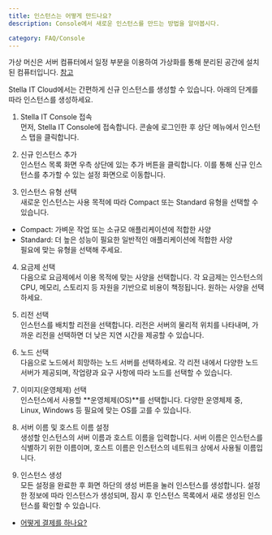 ```yaml
---
title: 인스턴스는 어떻게 만드나요?
description: Console에서 새로운 인스턴스를 만드는 방법을 알아봅시다.

category: FAQ/Console
---
```


가상 머신은 서버 컴퓨터에서 일정 부분을 이용하여 가상화를 통해 분리된 공간에 설치된 컴퓨터입니다. [참고](/faq/console/first-user-manual)

Stella IT Cloud에서는 간편하게 신규 인스턴스를 생성할 수 있습니다. 아래의 단계를 따라 인스턴스를 생성하세요.

1. Stella IT Console 접속  
먼저, Stella IT Console에 접속합니다. 콘솔에 로그인한 후 상단 메뉴에서 인스턴스 탭을 클릭합니다.

2. 신규 인스턴스 추가  
인스턴스 목록 화면 우측 상단에 있는 추가 버튼을 클릭합니다. 이를 통해 신규 인스턴스를 추가할 수 있는 설정 화면으로 이동합니다.

3. 인스턴스 유형 선택  
새로운 인스턴스는 사용 목적에 따라 Compact 또는 Standard 유형을 선택할 수 있습니다.  
 - Compact: 가벼운 작업 또는 소규모 애플리케이션에 적합한 사양
 - Standard: 더 높은 성능이 필요한 일반적인 애플리케이션에 적합한 사양  
필요에 맞는 유형을 선택해 주세요.

4. 요금제 선택  
다음으로 요금제에서 이용 목적에 맞는 사양을 선택합니다. 각 요금제는 인스턴스의 CPU, 메모리, 스토리지 등 자원을 기반으로 비용이 책정됩니다. 원하는 사양을 선택하세요.

5. 리전 선택  
인스턴스를 배치할 리전을 선택합니다. 리전은 서버의 물리적 위치를 나타내며, 가까운 리전을 선택하면 더 낮은 지연 시간을 제공할 수 있습니다.

6. 노드 선택  
다음으로 노드에서 희망하는 노드 서버를 선택하세요. 각 리전 내에서 다양한 노드 서버가 제공되며, 작업량과 요구 사항에 따라 노드를 선택할 수 있습니다.

7. 이미지(운영체제) 선택  
인스턴스에서 사용할 **운영체제(OS)**를 선택합니다. 다양한 운영체제 중, Linux, Windows 등 필요에 맞는 OS를 고를 수 있습니다.

8. 서버 이름 및 호스트 이름 설정  
생성할 인스턴스의 서버 이름과 호스트 이름을 입력합니다. 서버 이름은 인스턴스를 식별하기 위한 이름이며, 호스트 이름은 인스턴스의 네트워크 상에서 사용될 이름입니다.

9. 인스턴스 생성  
모든 설정을 완료한 후 화면 하단의 생성 버튼을 눌러 인스턴스를 생성합니다. 설정한 정보에 따라 인스턴스가 생성되며, 잠시 후 인스턴스 목록에서 새로 생성된 인스턴스를 확인할 수 있습니다.

* [어떻게 결제를 하나요?](/faq/payments/how-to-make-a-purchase)
